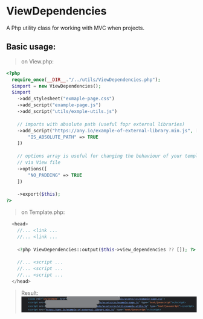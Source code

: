 # ViewDependencies
A Php utility class for working with MVC when projects.

## Basic usage:

> on View.php: 

```php
<?php
  require_once(__DIR__."/../utils/ViewDependencies.php");
  $import = new ViewDependencies();
  $import
    ->add_stylesheet("exmaple-page.css")
    ->add_script("example-page.js")
    ->add_script("utils/exmple-utils.js")
    
    // imports with absolute path (useful fopr external libraries)
    ->add_script("https://any.io/example-of-external-library.min.js", [
        "IS_ABSOLUTE_PATH" => TRUE
    ])

    // options array is useful for changing the behaviour of your template
    // via View file
    ->options([
        "NO_PADDING" => TRUE
    ])

    ->export($this);
?>

```

> on Template.php: 

```php
  <head>
    //... <link ...
    //... <link ...

    <?php ViewDependencies::output($this->view_dependencies ?? []); ?>

    //... <script ...
    //... <script ...
    //... <script ...
  </head>
```

> Result:
![Image demonstrating output](https://raw.githubusercontent.com/wolke412/ViewDependencies/main/output-example.png)



